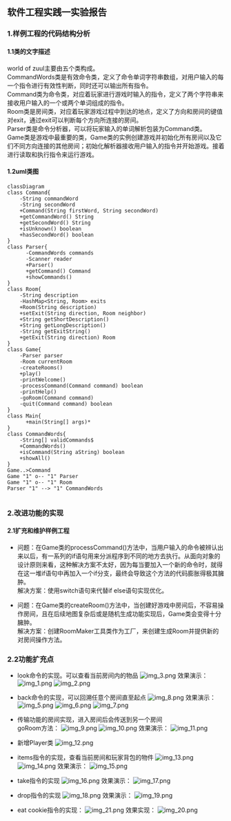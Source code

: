 ## 软件工程实践一实验报告
### 1.样例工程的代码结构分析
#### 1.1类的文字描述
world of zuul主要由五个类构成。  
CommandWords类是有效命令类，定义了命令单词字符串数组，对用户输入的每一个指令进行有效性判断，同时还可以输出所有指令。  
Command类为命令类，对应着玩家进行游戏时输入的指令，定义了两个字符串来接收用户输入的一个或两个单词组成的指令。   
Room类是房间类，对应着玩家游戏过程中到达的地点，定义了方向和房间的键值对exit，通过exit可以判断每个方向所连接的房间。  
Parser类是命令分析器，可以将玩家输入的单词解析包装为Command类。  
Game类是游戏中最重要的类，Game类的实例创建游戏并初始化所有房间以及它们不同方向连接的其他房间；初始化解析器接收用户输入的指令并开始游戏。接着进行读取和执行指令来运行游戏。
#### 1.2uml类图
~~~mermaid
classDiagram
class Command{
    -String commandWord
    -String secondWord
    +Command(String firstWord, String secondWord)
    +getCommandWord() String
    +getSecondWord() String
    +isUnknown() boolean
    +hasSecondWord() boolean
}
class Parser{
      -CommandWords commands
      -Scanner reader
      +Parser()
      +getCommand() Command
      +showCommands()
}
class Room{
    -String description
    -HashMap<String, Room> exits
    +Room(String description)
    +setExit(String direction, Room neighbor)
    +String getShortDescription()
    +String getLongDescription()
    -String getExitString()
    +getExit(String direction) Room
}
class Game{
    -Parser parser 
    -Room currentRoom
    -createRooms()
    +play()
    -printWelcome()
    -processCommand(Command command) boolean
    -printHelp()
    -goRoom(Command command)
    -quit(Command command) boolean
}
class Main{
      +main(String[] args)*
}
class CommandWords{
    -String[] validCommands$
    +CommandWords()
    +isCommand(String aString) boolean
    +showAll()
}
Game..>Command
Game "1" o-- "1" Parser
Game "1" o-- "1" Room
Parser "1" --> "1" CommandWords


~~~
### 2.改进功能的实现
#### 2.1扩充和维护样例工程
* 问题：在Game类的processCommand()方法中，当用户输入的命令被辨认出来以后，有一系列的if语句用来分派程序到不同的地方去执行。从面向对象的设计原则来看，这种解决方案不太好，因为每当要加入一个新的命令时，就得在这一堆if语句中再加入一个if分支，最终会导致这个方法的代码膨胀得极其臃肿。  
解决方案：使用switch语句来代替if else语句实现优化。

* 问题：在Game类的createRoom()方法中，当创建好游戏中房间后，不容易操作房间，且在后续地图复杂后或是随机生成功能实现后，Game类会变得十分臃肿。  
解决方案：创建RoomMaker工具类作为工厂，来创建生成Room并提供新的对房间操作方法。

### 2.2功能扩充点
* look命令的实现。可以查看当前房间内的物品
  ![img_3.png](报告截图/img_3.png)
  效果演示：
  ![img_1.png](报告截图/img_1.png)
  ![img_2.png](报告截图/img_2.png)

* back命令的实现，可以回溯任意个房间直至起点
  ![img_8.png](报告截图/img_8.png)
  效果演示：
  ![img_5.png](报告截图/img_5.png)
  ![img_6.png](报告截图/img_6.png)
  ![img_7.png](报告截图/img_7.png)
* 传输功能的房间实现，进入房间后会传送到另一个房间  
  goRoom方法：
  ![img_9.png](报告截图/img_9.png)
  ![img_10.png](报告截图/img_10.png)
  效果演示：
  ![img_11.png](报告截图/img_11.png)
* 新增Player类
  ![img_12.png](报告截图/img_12.png)
* items指令的实现，查看当前房间和玩家背包的物件
  ![img_13.png](报告截图/img_13.png)
  ![img_14.png](报告截图/img_14.png)
  效果演示：
  ![img_15.png](报告截图/img_15.png)
* take指令的实现
  ![img_16.png](报告截图/img_16.png)
  效果演示：
  ![img_17.png](报告截图/img_17.png)
* drop指令的实现
  ![img_18.png](报告截图/img_18.png)
  效果演示：
  ![img_19.png](报告截图/img_19.png)
* eat cookie指令的实现：
  ![img_21.png](报告截图/img_21.png)
  效果实现：
  ![img_20.png](报告截图/img_20.png)

